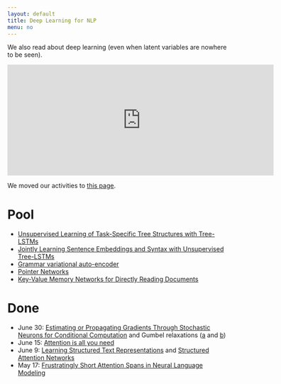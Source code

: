 ```yaml
---
layout: default
title: Deep Learning for NLP
menu: no
---
```


We also read about deep learning (even when latent variables are nowhere to be seen).


<iframe src="https://calendar.google.com/calendar/embed?mode=AGENDA&amp;height=250&amp;wkst=1&amp;bgcolor=%23FFFFFF&amp;src=d5etdgvg97ajfnbetjebkmbdis%40group.calendar.google.com&amp;color=%235F6B02&amp;ctz=Europe%2FAmsterdam" style="border-width:0" width="600" height="250" frameborder="0" scrolling="no"></iframe>


We moved our activities to [this page](//cl-illc.github.io/content/dl).

# Pool

* [Unsupervised Learning of Task-Specific Tree Structures with Tree-LSTMs](https://arxiv.org/pdf/1707.02786.pdf)
* [Jointly Learning Sentence Embeddings and Syntax with Unsupervised Tree-LSTMs](https://arxiv.org/pdf/1705.09189.pdf)
* [Grammar variational auto-encoder](https://arxiv.org/abs/1703.01925)
* [Pointer Networks](https://arxiv.org/pdf/1506.03134.pdf)
* [Key-Value Memory Networks for Directly Reading Documents](https://arxiv.org/pdf/1606.03126.pdf)

# Done

* June 30: [Estimating or Propagating Gradients Through Stochastic Neurons for Conditional Computation](https://arxiv.org/pdf/1308.3432.pdf) and Gumbel relaxations ([a](https://arxiv.org/abs/1611.00712) and [b](https://arxiv.org/pdf/1611.01144.pdf))
* June 15: [Attention is all you need](https://arxiv.org/pdf/1706.03762.pdf)
* June 9: [Learning Structured Text Representations](https://arxiv.org/pdf/1705.09207.pdf) and [Structured Attention Networks](https://arxiv.org/pdf/1702.00887.pdf)
* May 17: [Frustratingly Short Attention Spans in Neural Language Modeling](https://arxiv.org/pdf/1702.04521.pdf)
